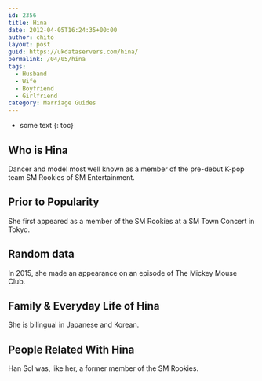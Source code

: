 ```yaml
---
id: 2356
title: Hina
date: 2012-04-05T16:24:35+00:00
author: chito
layout: post
guid: https://ukdataservers.com/hina/
permalink: /04/05/hina
tags:
  - Husband
  - Wife
  - Boyfriend
  - Girlfriend
category: Marriage Guides
---
```


* some text
{: toc}


## Who is  Hina
                  
                  
                  
Dancer and model most well known as a member of the pre-debut K-pop team SM Rookies of SM Entertainment.
                  
                
                
                
## Prior to Popularity 
                  
                  
                  
She first appeared as a member of the SM Rookies at a SM Town Concert in Tokyo.
                  
                
                
                
## Random data 
                  
                  
                  
In 2015, she made an appearance on an episode of The Mickey Mouse Club.
                  
                
                
                
## Family & Everyday Life of Hina
                  
                  
                  
She is bilingual in Japanese and Korean.
                  
                
                
                
## People Related With  Hina
                  
                  
                  
Han Sol was, like her, a former member of the SM Rookies.
                  
                
              
            
          
          
          
    
    
  
